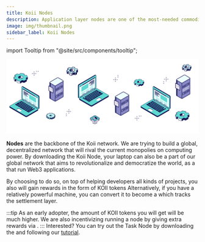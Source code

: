 ```yaml
---
title: Koii Nodes
description: Application layer nodes are one of the most-needed commodities in Web3.
image: img/thumbnail.png
sidebar_label: Koii Nodes
---
```


import Tooltip from "@site/src/components/tooltip";

![Banner](./img/Nodes%20vs%20Servers.svg)

**Nodes** are the backbone of the Koii network. We are trying to build a global, decentralized network that will rival the current monopolies on computing power. By downloading the Koii Node, your laptop can also be a part of our global network that aims to revolutionalize and democratize the world, as a <Tooltip text="Task Node"/> that run Web3 applications.

By choosing to do so, on top of helping developers all kinds of projects, you also will gain rewards in the form of KOII tokens Alternatively, if you have a relatively powerful machine, you can convert it to become a <Tooltip text="K2 Node"/> which tracks the settlement layer.

:::tip
As an early adopter, the amount of KOII tokens you will get will be much higher. We are also incentivizing running a node by giving extra rewards via <Tooltip text="Koii Leaderboard"/>.
:::
Interested? You can try out the Task Node by downloading the <Tooltip text="Koii Node"/> and following our [tutorial](/run-a-node/task-nodes/how-to-run-a-koii-node).
